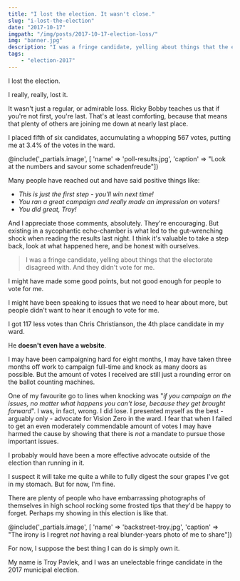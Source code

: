 ```yaml
---
title: "I lost the election. It wasn't close."
slug: "i-lost-the-election"
date: "2017-10-17"
imgpath: "/img/posts/2017-10-17-election-loss/"
img: "banner.jpg"
description: "I was a fringe candidate, yelling about things that the electorate disagreed with. And they didn't vote for me."
tags: 
    - "election-2017"
---
```


I lost the election.

I really, really, lost it.

It wasn't just a regular, or admirable loss. Ricky Bobby teaches us that if you're not first, you're last. That's at least
comforting, because that means that plenty of others are joining me down at nearly last place.

I placed fifth of six candidates, accumulating a whopping 567 votes, putting me at 3.4% of the votes in the ward.

@include('_partials.image', [ 'name' => 'poll-results.jpg', 'caption' => "Look at the numbers and savour some schadenfreude"])

Many people have reached out and have said positive things like:

* *This is just the first step - you'll win next time!*
* *You ran a great campaign and really made an impression on voters!*
* *You did great, Troy!*

And I appreciate those comments, absolutely. They're encouraging. But existing in a sycophantic echo-chamber is what led to
the gut-wrenching shock when reading the results last night. I think it's valuable to take a step back, look at what happened here,
and be honest with ourselves.

> I was a fringe candidate, yelling about things that the electorate disagreed with. And they didn't vote for me.

I might have made some good points, but not good enough for people to vote for me.

I might have been speaking to issues that we need to hear about more, but people didn't want to hear it enough to vote for me.

I got 117 less votes than Chris Christianson, the 4th place candidate in my ward.

He **doesn't even have a website**.

I may have been campaigning hard for eight months, I may have taken three months off work to campaign full-time and knock
as many doors as possible. But the amount of votes I received are still just a rounding error on the ballot counting machines.

One of my favourite go to lines when knocking was "*if you campaign on the issues, no matter what happens you can't lose, because
they get brought forward*". I was, in fact, wrong. I did lose. I presented myself as the best - arguably only - advocate
for Vision Zero in the ward. I fear that when I failed to get an even moderately commendable amount of votes I may have harmed the cause by showing
that there is *not* a mandate to pursue those important issues.

I probably would have been a more effective advocate outside of the election than running in it.

I suspect it will take me quite a while to fully digest the sour grapes I've got in my stomach. But for now, I'm fine.

There are plenty of people who have embarrassing photographs of themselves in high school rocking some frosted tips that they'd
be happy to forget. Perhaps my showing in this election is like that.

@include('_partials.image', [ 'name' => 'backstreet-troy.jpg', 'caption' => "The irony is I regret *not* having a real blunder-years photo of me to share"])

For now, I suppose the best thing I can do is simply own it.

My name is Troy Pavlek, and I was an unelectable fringe candidate in the 2017 municipal election.

